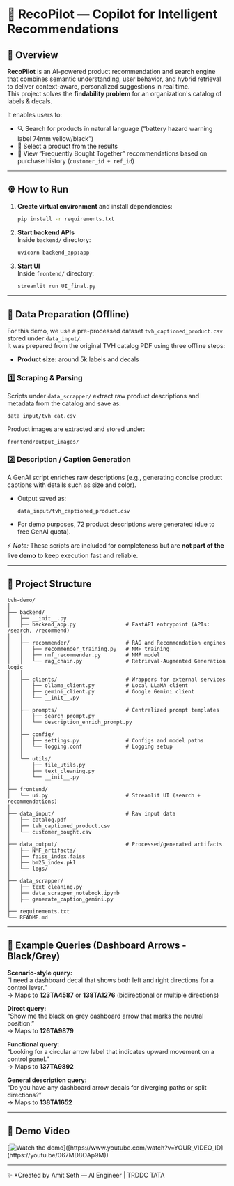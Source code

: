 # 🚀 RecoPilot — Copilot for Intelligent Recommendations

## 🧭 Overview

**RecoPilot** is an AI-powered product recommendation and search engine that combines semantic understanding, user behavior, and hybrid retrieval to deliver context-aware, personalized suggestions in real time.  
This project solves the **findability problem** for an organization's catalog of labels & decals.

It enables users to:

- 🔍 Search for products in natural language (“battery hazard warning label 74mm yellow/black”)
- 🛒 Select a product from the results
- 🤝 View “Frequently Bought Together” recommendations based on purchase history (`customer_id + ref_id`)

---

## ⚙️ How to Run

1. **Create virtual environment** and install dependencies:
   ```bash
   pip install -r requirements.txt
   ```

2. **Start backend APIs**  
   Inside `backend/` directory:
   ```bash
   uvicorn backend_app:app
   ```

3. **Start UI**  
   Inside `frontend/` directory:
   ```bash
   streamlit run UI_final.py
   ```

---

## 🧩 Data Preparation (Offline)

For this demo, we use a pre-processed dataset `tvh_captioned_product.csv` stored under `data_input/`.  
It was prepared from the original TVH catalog PDF using three offline steps:

- **Product size:** around 5k labels and decals  

### 1️⃣ Scraping & Parsing
Scripts under `data_scrapper/` extract raw product descriptions and metadata from the catalog and save as:
```
data_input/tvh_cat.csv
```

Product images are extracted and stored under:
```
frontend/output_images/
```

### 2️⃣ Description / Caption Generation
A GenAI script enriches raw descriptions (e.g., generating concise product captions with details such as size and color).

- Output saved as:
  ```
  data_input/tvh_captioned_product.csv
  ```
- For demo purposes, 72 product descriptions were generated (due to free GenAI quota).

⚡ *Note:* These scripts are included for completeness but are **not part of the live demo** to keep execution fast and reliable.

---

## 📂 Project Structure

```
tvh-demo/
│
├── backend/
│   ├── __init__.py
│   ├── backend_app.py                # FastAPI entrypoint (APIs: /search, /recommend)
│   │
│   ├── recommender/                  # RAG and Recommendation engines
│   │   ├── recommender_training.py   # NMF training
│   │   ├── nmf_recommender.py        # NMF model
│   │   └── rag_chain.py              # Retrieval-Augmented Generation logic
│   │
│   ├── clients/                      # Wrappers for external services
│   │   ├── ollama_client.py          # Local LLaMA client
│   │   ├── gemini_client.py          # Google Gemini client
│   │   └── __init__.py
│   │
│   ├── prompts/                      # Centralized prompt templates
│   │   ├── search_prompt.py
│   │   └── description_enrich_prompt.py
│   │
│   ├── config/
│   │   ├── settings.py               # Configs and model paths
│   │   └── logging.conf              # Logging setup
│   │
│   └── utils/
│       ├── file_utils.py
│       ├── text_cleaning.py
│       └── __init__.py
│
├── frontend/
│   └── ui.py                         # Streamlit UI (search + recommendations)
│
├── data_input/                       # Raw input data
│   ├── catalog.pdf
│   ├── tvh_captioned_product.csv
│   └── customer_bought.csv
│
├── data_output/                      # Processed/generated artifacts
│   ├── NMF_artifacts/
│   ├── faiss_index.faiss
│   ├── bm25_index.pkl
│   └── logs/
│
├── data_scrapper/
│   ├── text_cleaning.py
│   ├── data_scrapper_notebook.ipynb
│   ├── generate_caption_gemini.py
│
├── requirements.txt
└── README.md
```

---

## 🧠 Example Queries (Dashboard Arrows - Black/Grey)

**Scenario-style query:**  
“I need a dashboard decal that shows both left and right directions for a control lever.”  
→ Maps to **123TA4587** or **138TA1276** (bidirectional or multiple directions)

**Direct query:**  
“Show me the black on grey dashboard arrow that marks the neutral position.”  
→ Maps to **126TA9879**

**Functional query:**  
“Looking for a circular arrow label that indicates upward movement on a control panel.”  
→ Maps to **137TA9892**

**General description query:**  
“Do you have any dashboard arrow decals for diverging paths or split directions?”  
→ Maps to **138TA1652**

---

## 🎥 Demo Video

[![Watch the demo]([https://img.youtube.com/vi/YOUR_VIDEO_ID/maxresdefault.jpg](https://github.com/sethamit71/RecoPilot-Copilot-for-Intelligent-Recommendations/blob/main/thumbnail_youtube.png))]([https://www.youtube.com/watch?v=YOUR_VIDEO_ID](https://youtu.be/067MD8OAp9M))


---

✨ *Created by Amit Seth — AI Engineer | TRDDC TATA

